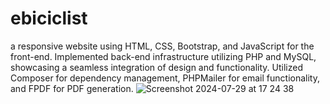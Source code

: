 # ebiciclist
a responsive website using HTML, CSS, Bootstrap, and JavaScript for the front-end. Implemented back-end infrastructure utilizing PHP and MySQL, showcasing a seamless integration of design and functionality. Utilized Composer for dependency management, PHPMailer for email functionality, and FPDF for PDF generation. 
![Screenshot 2024-07-29 at 17 24 38](https://github.com/user-attachments/assets/5154d05b-4a2c-46a2-8944-419dda4a273a)
